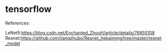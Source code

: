 # tensorflow

References:

LeNet5:https://blog.csdn.net/Enchanted_ZhouH/article/details/76855108
Resnet:https://github.com/jiangzhubo/Resnet_hekaiming/tree/master/resnet_model
